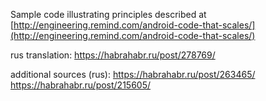 Sample code illustrating principles described at [http://engineering.remind.com/android-code-that-scales/](http://engineering.remind.com/android-code-that-scales/)

rus translation: https://habrahabr.ru/post/278769/

additional sources (rus):
https://habrahabr.ru/post/263465/ </br>
https://habrahabr.ru/post/215605/
